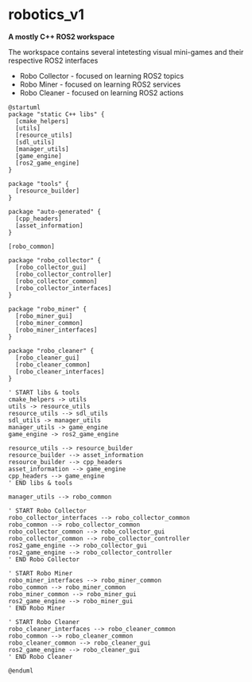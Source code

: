 # robotics_v1

**A mostly C++ ROS2 workspace**

The workspace contains several intetesting visual mini-games and their respective ROS2 interfaces
- Robo Collector - focused on learning ROS2 topics
- Robo Miner - focused on learning ROS2 services
- Robo Cleaner - focused on learning ROS2 actions

```plantuml
@startuml
package "static C++ libs" {
  [cmake_helpers]
  [utils]
  [resource_utils]
  [sdl_utils]
  [manager_utils]
  [game_engine]
  [ros2_game_engine]
}

package "tools" {
  [resource_builder]
}

package "auto-generated" {
  [cpp_headers]
  [asset_information]
}

[robo_common]

package "robo_collector" {
  [robo_collector_gui]
  [robo_collector_controller]
  [robo_collector_common]
  [robo_collector_interfaces]
}

package "robo_miner" {
  [robo_miner_gui]
  [robo_miner_common]
  [robo_miner_interfaces]
}

package "robo_cleaner" {
  [robo_cleaner_gui]
  [robo_cleaner_common]
  [robo_cleaner_interfaces]
}

' START libs & tools
cmake_helpers -> utils
utils -> resource_utils
resource_utils --> sdl_utils
sdl_utils -> manager_utils
manager_utils -> game_engine
game_engine -> ros2_game_engine

resource_utils --> resource_builder
resource_builder --> asset_information
resource_builder --> cpp_headers
asset_information --> game_engine
cpp_headers --> game_engine
' END libs & tools

manager_utils --> robo_common

' START Robo Collector
robo_collector_interfaces --> robo_collector_common
robo_common --> robo_collector_common
robo_collector_common --> robo_collector_gui
robo_collector_common --> robo_collector_controller
ros2_game_engine --> robo_collector_gui
ros2_game_engine --> robo_collector_controller
' END Robo Collector

' START Robo Miner
robo_miner_interfaces --> robo_miner_common
robo_common --> robo_miner_common
robo_miner_common --> robo_miner_gui
ros2_game_engine --> robo_miner_gui
' END Robo Miner

' START Robo Cleaner
robo_cleaner_interfaces --> robo_cleaner_common
robo_common --> robo_cleaner_common
robo_cleaner_common --> robo_cleaner_gui
ros2_game_engine --> robo_cleaner_gui
' END Robo Cleaner

@enduml
```